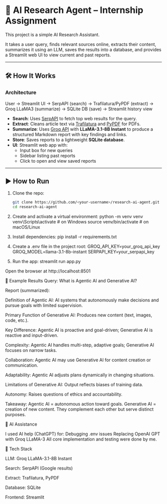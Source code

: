 # 🔎 AI Research Agent – Internship Assignment

This project is a simple AI Research Assistant.

It takes a user query, finds relevant sources online, extracts their content, summarizes it using an LLM, saves the results into a database, and provides a Streamlit web UI to view current and past reports.

---

## 🛠 How It Works

### Architecture
User → Streamlit UI → SerpAPI (search) → Trafilatura/PyPDF (extract)
→ Groq LLaMA3 (summarize) → SQLite DB (save) → Streamlit history view


- **Search**: Uses [SerpAPI](https://serpapi.com/) to fetch top web results for the query.  
- **Extract**: Cleans article text via [Trafilatura](https://trafilatura.readthedocs.io/) and [PyPDF](https://pypdf.readthedocs.io/) for PDFs.  
- **Summarize**: Uses [Groq API](https://console.groq.com) with **LLaMA-3.1-8B Instant** to produce a structured Markdown report with key findings and links.  
- **Store**: Saves reports to a lightweight **SQLite database**.  
- **UI**: Streamlit web app with:
  - Input box for new queries  
  - Sidebar listing past reports  
  - Click to open and view saved reports  

---

## ▶️ How to Run

1. Clone the repo:
   ```bash
   git clone https://github.com/<your-username>/research-ai-agent.git
   cd research-ai-agent

2. Create and activate a virtual environment:
python -m venv venv
venv\Scripts\activate   # on Windows
source venv/bin/activate  # on macOS/Linux


3. Install dependencies:
pip install -r requirements.txt


4. Create a .env file in the project root:
GROQ_API_KEY=your_groq_api_key
GROQ_MODEL=llama-3.1-8b-instant
SERPAPI_KEY=your_serpapi_key


5. Run the app:
streamlit run app.py

Open the browser at http://localhost:8501


📝 Example Results
Query: What is Agentic AI and Generative AI?

Report (summarized):

Definition of Agentic AI: AI systems that autonomously make decisions and pursue goals with limited supervision.

Primary Function of Generative AI: Produces new content (text, images, code, etc.).

Key Difference: Agentic AI is proactive and goal-driven; Generative AI is reactive and input-driven.

Complexity: Agentic AI handles multi-step, adaptive goals; Generative AI focuses on narrow tasks.

Collaboration: Agentic AI may use Generative AI for content creation or communication.

Adaptability: Agentic AI adjusts plans dynamically in changing situations.

Limitations of Generative AI: Output reflects biases of training data.

Autonomy: Raises questions of ethics and accountability.

Takeaway:
Agentic AI = autonomous action toward goals.
Generative AI = creation of new content.
They complement each other but serve distinct purposes.

🤝 AI Assistance

I used AI help (ChatGPT) for:
Debugging .env issues
Replacing OpenAI GPT with Groq LLaMA-3
All core implementation and testing were done by me.

📌 Tech Stack

LLM: Groq LLaMA-3.1-8B Instant

Search: SerpAPI (Google results)

Extract: Trafilatura, PyPDF

Database: SQLite

Frontend: Streamlit
